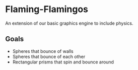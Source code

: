 Flaming-Flamingos
=================

An extension of our basic graphics engine to include physics.

## Goals
- Spheres that bounce of walls
- Spheres that bounce of each other
- Rectangular prisms that spin and bounce around

